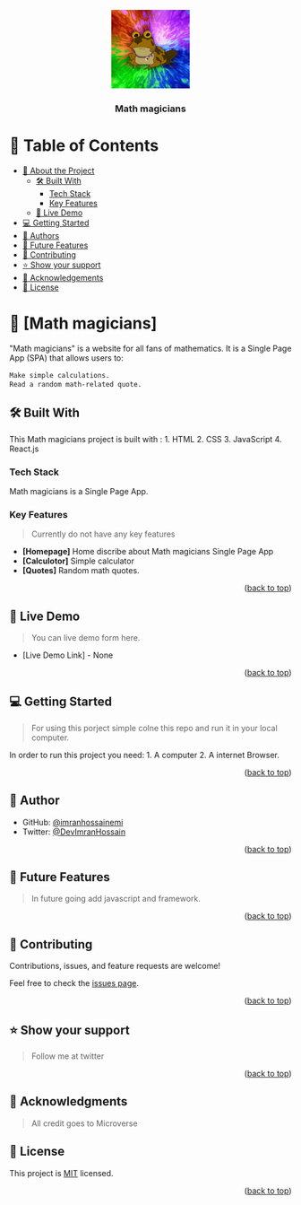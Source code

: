 <a name="readme-top"></a>
<div align="center">
  <img src="200w.gif" alt="logo" width="140"  height="auto" />
  <br/>

  <h3><b>Math magicians</b></h3>

</div>

<!-- TABLE OF CONTENTS -->

# 📗 Table of Contents

- [📖 About the Project](#about-project)
  - [🛠 Built With](#built-with)
    - [Tech Stack](#tech-stack)
    - [Key Features](#key-features)
  - [🚀 Live Demo](#live-demo)
- [💻 Getting Started](#getting-started)
- [👥 Authors](#authors)
- [🔭 Future Features](#future-features)
- [🤝 Contributing](#contributing)
- [⭐️ Show your support](#support)
- [🙏 Acknowledgements](#acknowledgements)
- [📝 License](#license)

<!-- PROJECT DESCRIPTION -->

# 📖 [Math magicians] <a name="about-project"></a>

"Math magicians" is a website for all fans of mathematics. It is a Single Page App (SPA) that allows users to:

    Make simple calculations.
    Read a random math-related quote.


## 🛠 Built With <a name="built-with"></a>
This Math magicians project is built with :
    1. HTML
    2. CSS
    3. JavaScript
    4. React.js
### Tech Stack <a name="tech-stack"></a>

Math magicians is a Single Page App. 
<!--
<details>
  <summary>Client</summary>
  <ul>
    <li><a href="#">HTML CSS</a></li>
  </ul>
</details>
-->
<!--
<details>
  <summary>Server</summary>
  <ul>
    <li><a href="https://expressjs.com/">Express.js</a></li>
  </ul>
</details>
-->
<!--
<details>
<summary>Database</summary>
  <ul>
    <li><a href="https://www.postgresql.org/">PostgreSQL</a></li>
  </ul>
</details>
-->
<!-- Features -->

### Key Features <a name="key-features"></a>

> Currently do not have any key features

- **[Homepage]**
    Home discribe about Math magicians Single Page App
- **[Calculotor]**
    Simple calculator
- **[Quotes]**
    Random math quotes.
<p align="right">(<a href="#readme-top">back to top</a>)</p>

<!-- LIVE DEMO -->

## 🚀 Live Demo <a name="live-demo"></a>

> You can live demo form here.

- [Live Demo Link] - None 

<p align="right">(<a href="#readme-top">back to top</a>)</p>

<!-- GETTING STARTED -->

## 💻 Getting Started <a name="getting-started"></a>

> For using this porject simple colne this repo and run it in your local computer.

In order to run this project you need:
    1. A computer 
    2. A internet Browser.



<p align="right">(<a href="#readme-top">back to top</a>)</p>

<!-- AUTHORS -->

## 👤 Author <a name="authors"></a>

- GitHub: [@imranhossainemi](https://github.com/imranhossainemi)
- Twitter: [@DevImranHossain](https://twitter.com/DevImranHossain)

<p align="right">(<a href="#readme-top">back to top</a>)</p>

<!-- FUTURE FEATURES -->

## 🔭 Future Features <a name="future-features"></a>

> In future going add javascript and framework.


<p align="right">(<a href="#readme-top">back to top</a>)</p>

<!-- CONTRIBUTING -->

## 🤝 Contributing <a name="contributing"></a>

Contributions, issues, and feature requests are welcome!

Feel free to check the [issues page](../../issues/).

<p align="right">(<a href="#readme-top">back to top</a>)</p>

<!-- SUPPORT -->

## ⭐️ Show your support <a name="support"></a>

> Follow me at twitter 

<p align="right">(<a href="#readme-top">back to top</a>)</p>

<!-- ACKNOWLEDGEMENTS -->

## 🙏 Acknowledgments <a name="acknowledgements"></a>

> All credit goes to Microverse

<!-- LICENSE -->

## 📝 License <a name="license"></a>

This project is [MIT](./LICENSE) licensed.

<p align="right">(<a href="#readme-top">back to top</a>)</p>
